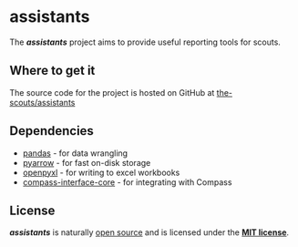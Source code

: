 # assistants

The ***assistants*** project aims to provide useful reporting tools for scouts.

## Where to get it

The source code for the project is hosted on GitHub at
[the-scouts/assistants](https://github.com/the-scouts/assistants)

## Dependencies

- [pandas](https://github.com/pandas-dev/pandas/) - for data wrangling
- [pyarrow](https://github.com/apache/arrow/tree/master/python/) - for fast on-disk storage
- [openpyxl](https://foss.heptapod.net/openpyxl/openpyxl/) - for writing to excel workbooks
- [compass-interface-core](https://github.com/the-scouts/compass-interface-core/) - for integrating with Compass

## License

***assistants*** is naturally
[open source](https://github.com/the-scouts/assistants) and is
licensed under the **[MIT license](https://choosealicense.com/licenses/mit/)**.
